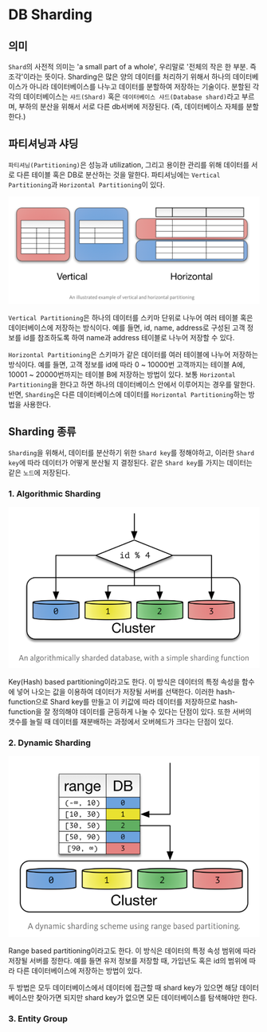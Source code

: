 # DB Sharding

## 의미
`Shard`의 사전적 의미는 'a small part of a whole', 우리말로 '전체의 작은 한 부분. 즉 조각'이라는 뜻이다. Sharding은 많은 양의 데이터를 처리하기 위해서 하나의 데이터베이스가 아니라 데이터베이스를 나누고 데이터를 분할하여 저장하는 기술이다. 분할된 각각의 데이터베이스는 `샤드(Shard)` 혹은 `데이터베이스 샤드(Database shard)`라고 부르며, 부하의 분산을 위해서 서로 다른 db서버에 저장된다. (즉, 데이터베이스 자체를 분할한다.)

## 파티셔닝과 샤딩
`파티셔닝(Partitioning)`은 성능과 utilization, 그리고 용이한 관리를 위해 데이터를 서로 다른 테이블 혹은 DB로 분산하는 것을 말한다. 파티셔닝에는 `Vertical Partitioning`과 `Horizontal Partitioning`이 있다.

![partitioning](/image/db-partitioning.png)

`Vertical Partitioning`은 하나의 데이터를 스키마 단위로 나누어 여러 테이블 혹은 데이터베이스에 저장하는 방식이다. 예를 들면, id, name, address로 구성된 고객 정보를 id를 참조하도록 하여 name과 address 테이블로 나누어 저장할 수 있다.

`Horizontal Partitioning`은 스키마가 같은 데이터를 여러 테이블에 나누어 저장하는 방식이다. 예를 들면, 고객 정보를 id에 따라 0 ~ 10000번 고객까지는 테이블 A에, 10001 ~ 20000번까지는 테이블 B에 저장하는 방법이 있다. 보통 `Horizontal Partitioning`을 한다고 하면 하나의 데이터베이스 안에서 이루어지는 경우를 말한다. 반면, `Sharding`은 다른 데이터베이스에 데이터를 `Horizontal Partitioning`하는 방법을 사용한다.

## Sharding 종류
`Sharding`을 위해서, 데이터를 분산하기 위한 `Shard key`를 정해야하고, 이러한 `Shard key`에 따라 데이터가 어떻게 분산될 지 결정된다. 같은 `Shard key`를 가지는 데이터는 같은 `노드`에 저장된다.

### 1. Algorithmic Sharding

![algorithmic sharding](/image/algorithmic-sharding.png)

Key(Hash) based partitioning이라고도 한다. 이 방식은 데이터의 특정 속성을 함수에 넣어 나오는 값을 이용하여 데이터가 저장될 서버를 선택한다. 이러한 hash-function으로 Shard key를 만들고 이 키값에 따라 데이터를 저장하므로 hash-function을 잘 정의해야 데이터를 균등하게 나눌 수 있다는 단점이 있다. 또한 서버의 갯수를 늘릴 때 데이터를 재분배하는 과정에서 오버헤드가 크다는 단점이 있다.

### 2. Dynamic Sharding

![partitioning](/image/dynamic-sharding.png)

Range based partitioning이라고도 한다. 이 방식은 데이터의 특정 속성 범위에 따라 저장될 서버를 정한다. 예를 들면 유저 정보를 저장할 때, 가입년도 혹은 id의 범위에 따라 다른 데이터베이스에 저장하는 방법이 있다. 

두 방법은 모두 데이터베이스에서 데이터에 접근할 때 shard key가 있으면 해당 데이터베이스만 찾아가면 되지만 shard key가 없으면 모든 데이터베이스를 탐색해야만 한다.

### 3. Entity Group
